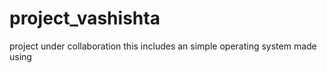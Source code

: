 # project_vashishta

project under collaboration 
this includes an simple operating system made using 
